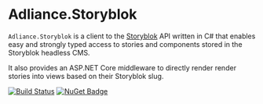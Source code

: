 # Adliance.Storyblok

`Adliance.Storyblok` is a client to the [Storyblok](https://www.Storyblok.com) API written in C# that enables easy and strongly typed access to stories and components stored in the Storyblok headless CMS.

It also provides an ASP.NET Core middleware to directly render render stories into views based on their Storyblok slug.

[![Build Status](https://dev.azure.com/hannessachsenhofer/Saxx.Storyblok/_apis/build/status/saxx.Saxx.Storyblok?branchName=master)](https://dev.azure.com/hannessachsenhofer/Saxx.Storyblok/_build/latest?definitionId=1&branchName=master)
[![NuGet Badge](https://buildstats.info/nuget/Adliance.Storyblok)](https://www.nuget.org/packages/Saxx.Storyblok/)
